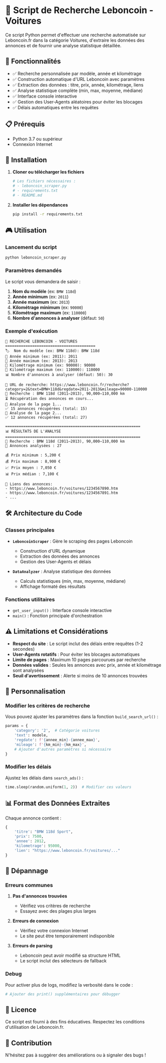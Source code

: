 # 🚗 Script de Recherche Leboncoin - Voitures

Ce script Python permet d'effectuer une recherche automatisée sur Leboncoin.fr dans la catégorie Voitures, d'extraire les données des annonces et de fournir une analyse statistique détaillée.

## 🎯 Fonctionnalités

- ✅ Recherche personnalisée par modèle, année et kilométrage
- ✅ Construction automatique d'URL Leboncoin avec paramètres
- ✅ Extraction des données : titre, prix, année, kilométrage, liens
- ✅ Analyse statistique complète (min, max, moyenne, médiane)
- ✅ Interface console interactive
- ✅ Gestion des User-Agents aléatoires pour éviter les blocages
- ✅ Délais automatiques entre les requêtes

## 📋 Prérequis

- Python 3.7 ou supérieur
- Connexion Internet

## 🚀 Installation

1. **Cloner ou télécharger les fichiers**
   ```bash
   # Les fichiers nécessaires :
   # - leboncoin_scraper.py
   # - requirements.txt
   # - README.md
   ```

2. **Installer les dépendances**
   ```bash
   pip install -r requirements.txt
   ```

## 🎮 Utilisation

### Lancement du script
```bash
python leboncoin_scraper.py
```

### Paramètres demandés
Le script vous demandera de saisir :

1. **Nom du modèle** (ex: `BMW 118d`)
2. **Année minimum** (ex: `2011`)
3. **Année maximum** (ex: `2013`)
4. **Kilométrage minimum** (ex: `90000`)
5. **Kilométrage maximum** (ex: `110000`)
6. **Nombre d'annonces à analyser** (défaut: `50`)

### Exemple d'exécution
```
🚗 RECHERCHE LEBONCOIN - VOITURES
========================================
🏷️  Nom du modèle (ex: BMW 118d): BMW 118d
📅 Année minimum (ex: 2011): 2011
📅 Année maximum (ex: 2013): 2013
🏃 Kilométrage minimum (ex: 90000): 90000
🏃 Kilométrage maximum (ex: 110000): 110000
📊 Nombre d'annonces à analyser (défaut: 50): 30

🔗 URL de recherche: https://www.leboncoin.fr/recherche?category=2&text=BMW+118d&regdate=2011-2013&mileage=90000-110000
🔎 Recherche : BMW 118d (2011–2013), 90,000–110,000 km
⏳ Récupération des annonces en cours...
📄 Analyse de la page 1...
✅ 15 annonces récupérées (total: 15)
📄 Analyse de la page 2...
✅ 12 annonces récupérées (total: 27)

============================================================
📊 RÉSULTATS DE L'ANALYSE
============================================================
🔎 Recherche : BMW 118d (2011–2013), 90,000–110,000 km
📄 Annonces analysées : 27

💰 Prix minimum : 5,200 €
💰 Prix maximum : 8,900 €
📈 Prix moyen : 7,050 €
📊 Prix médian : 7,100 €

🔗 Liens des annonces:
- https://www.leboncoin.fr/voitures/1234567890.htm
- https://www.leboncoin.fr/voitures/1234567891.htm
- ...
```

## 🛠️ Architecture du Code

### Classes principales

- **`LeboncoinScraper`** : Gère le scraping des pages Leboncoin
  - Construction d'URL dynamique
  - Extraction des données des annonces
  - Gestion des User-Agents et délais

- **`DataAnalyzer`** : Analyse statistique des données
  - Calculs statistiques (min, max, moyenne, médiane)
  - Affichage formaté des résultats

### Fonctions utilitaires

- `get_user_input()` : Interface console interactive
- `main()` : Fonction principale d'orchestration

## ⚠️ Limitations et Considérations

- **Respect du site** : Le script inclut des délais entre requêtes (1-2 secondes)
- **User-Agents rotatifs** : Pour éviter les blocages automatiques
- **Limite de pages** : Maximum 10 pages parcourues par recherche
- **Données valides** : Seules les annonces avec prix, année et kilométrage sont analysées
- **Seuil d'avertissement** : Alerte si moins de 10 annonces trouvées

## 🔧 Personnalisation

### Modifier les critères de recherche
Vous pouvez ajuster les paramètres dans la fonction `build_search_url()` :
```python
params = {
    'category': '2',  # Catégorie voitures
    'text': modele,
    'regdate': f'{annee_min}-{annee_max}',
    'mileage': f'{km_min}-{km_max}',
    # Ajouter d'autres paramètres si nécessaire
}
```

### Modifier les délais
Ajustez les délais dans `search_ads()` :
```python
time.sleep(random.uniform(1, 2))  # Modifier ces valeurs
```

## 📊 Format des Données Extraites

Chaque annonce contient :
```python
{
    'titre': "BMW 118d Sport",
    'prix': 7500,
    'annee': 2012,
    'kilometrage': 95000,
    'lien': "https://www.leboncoin.fr/voitures/..."
}
```

## 🐛 Dépannage

### Erreurs communes

1. **Pas d'annonces trouvées**
   - Vérifiez vos critères de recherche
   - Essayez avec des plages plus larges

2. **Erreurs de connexion**
   - Vérifiez votre connexion Internet
   - Le site peut être temporairement indisponible

3. **Erreurs de parsing**
   - Leboncoin peut avoir modifié sa structure HTML
   - Le script inclut des sélecteurs de fallback

### Debug

Pour activer plus de logs, modifiez la verbosité dans le code :
```python
# Ajouter des print() supplémentaires pour débugger
```

## 📝 Licence

Ce script est fourni à des fins éducatives. Respectez les conditions d'utilisation de Leboncoin.fr.

## 🤝 Contribution

N'hésitez pas à suggérer des améliorations ou à signaler des bugs ! 